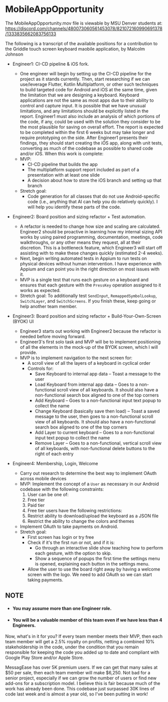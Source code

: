 # MobileAppOpportunity

The MobileAppOpportunity.mov file is viewable by MSU Denver students at:
https://discord.com/channels/480073060561453078/821072160990691378/1333835662083756133

The following is a transcript of the available positions for a contribution to the Griddle touch screen keyboard maobile application, by Malcolm Johnson

- Engineer1: CI-CD pipeline & iOS fork.
  - One engineer will begin by setting up the CI-CD pipeline for the project as it stands currently. Then, start researching if we can use/leverage Flutter, Kotlin Multiplatform, or other such techniques to build targeted code for Android and iOS at the same time, given the limitation that we are designing a keyboard. Keyboard applications are not the same as most apps due to their ability to control and capture input. It is possible that we have unusual limitations, and any limitations should be explicitly listed in the report. Engineer1 must also include an analysis of which portions of the code, if any, could be used with the solution they consider to be the most plausible for saving on overall effort. The report is expected to be completed within the first 6 weeks but may take longer and require prototyping on the side. After Engineer1 presents their findings, they should start creating the iOS app, along with unit tests, converting as much of the codebase as possible to shared code and/or iOS. When this work is complete:
  - MVP:
    - CI-CD pipeline that builds the app
    - The multiplatform support report included as part of a presentation with at least one slide
    - A decision about how to store the iOS branch and setting up that branch
  - Stretch goal:
    - Code generation for all classes that do not use Android-specific code (i.e., anything that AI can help you do relatively quickly). I will help you identify these parts of the code.

- Engineer2: Board position and sizing refactor + Test automation.
  - A refactor is needed to change how size and scaling are calculated. Engineer2 should be proactive in learning how my internal sizing API works by using paired programming, documentation, meetings, code walkthroughs, or any other means they request, all at their discretion. This is a bottleneck feature, which Engineer3 will start off assisting with to make these changes quickly (estimated 2-4 weeks).  
  - Next, begin writing automated tests in Appium to run tests on physical devices without human intervention. I have experience with Appium and can point you in the right direction on most issues with it.
  - MVP is a single test that runs each gesture on a keyboard and ensures that each gesture with the `PressKey` operation assigned to it works as expected.
  - Stretch goal: To additionally test `SendInput`, `RemappedSymbolLookup`, `SwitchLayer`, and `SwitchScreens`. If you finish these, keep going or help another team member.

- Engineer3: Board position and sizing refactor + Build-Your-Own-Screen (BYOK) UI
  - Engineer3 starts out working with Engineer2 because the refactor is needed before moving forward.
  - Engineer3's first solo task and MVP will be to implement positioning of all the elements in the mock-up of the BYOK screen, which I will provide.
  - MVP is to implement navigation to the next screen for:
    - A scroll view of all the layers of a keyboard in cyclical order
    - Controls for:
      - Save Keyboard to internal app data – Toast a message to the user
      - Load Keyboard from internal app data – Goes to a non-functional scroll view of all keyboards. It should also have a non-functional search box aligned to one of the top corners
      - Add Keyboard – Goes to a non-functional input text popup to collect the name
      - Change Keyboard (basically save then load) – Toast a saved message to the user, then goes to a non-functional scroll view of all keyboards. It should also have a non-functional search box aligned to one of the top corners
      - Add Layer to current keyboard – Goes to a non-functional input text popup to collect the name
      - Remove Layer – Goes to a non-functional, vertical scroll view of all keyboards, with non-functional delete buttons to the right of each entry

- Engineer4: Membership, Login, Welcome
  - Carry out research to determine the best way to implement OAuth across mobile devices
  - MVP: Implement the concept of a `User` as necessary in our Android codebase with the following constraints:
    1. User can be one of:
      1. Free tier
      2. Paid tier
    2. Free tier users have the following restrictions:
      1. Restrict ability to download/upload the keyboard as a JSON file
      2. Restrict the ability to change the colors and themes
  - Implement OAuth to take payments on Android.
  - Stretch goal:
    - First screen has login or try free
    - Check if it's the first run or not, and if it is:
      - Go through an interactive slide show teaching how to perform each gesture, with the option to skip.
      - Show a sequence of popups the first time the settings menu is opened, explaining each button in the settings menu.
    - Allow the user to use the board right away by having a welcome screen with the logo. We need to add OAuth so we can start taking payments.

## NOTE
- #### You may assume more than one Engineer role.
- #### You will be a valuable member of this team even if we have less than 4 Engineers.

Now, what's in it for you? If every team member meets their MVP, then each team member will get a 2.5% royalty on profits, netting a combined 10% stakeholdership in the code, under the condition that you remain responsible for keeping the code you added up to date and compliant with Google Play Store and/or Apple Store.

MessagEase has over 5K premium users. If we can get that many sales at $50 per sale, then each team member will make $6,250. Not bad for a senior project, especially if we can grow the number of users or find new add-ons for a subscription model. I believe this is fair because much of the work has already been done. This codebase just surpassed 30K lines of code last week and is almost a year old, so I've been putting in work!
